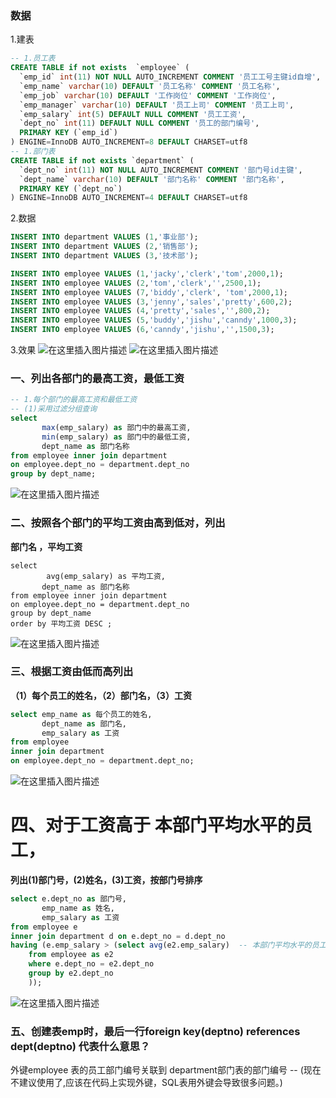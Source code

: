### 数据
1.建表
```sql
-- 1.员工表
CREATE TABLE if not exists  `employee` (
  `emp_id` int(11) NOT NULL AUTO_INCREMENT COMMENT '员工工号主键id自增',
  `emp_name` varchar(10) DEFAULT '员工名称' COMMENT '员工名称',
  `emp_job` varchar(10) DEFAULT '工作岗位' COMMENT '工作岗位',
  `emp_manager` varchar(10) DEFAULT '员工上司' COMMENT '员工上司',
  `emp_salary` int(5) DEFAULT NULL COMMENT '员工工资',
  `dept_no` int(11) DEFAULT NULL COMMENT '员工的部门编号',
  PRIMARY KEY (`emp_id`)
) ENGINE=InnoDB AUTO_INCREMENT=8 DEFAULT CHARSET=utf8
-- 1.部门表
CREATE TABLE if not exists `department` (
  `dept_no` int(11) NOT NULL AUTO_INCREMENT COMMENT '部门号id主键',
  `dept_name` varchar(10) DEFAULT '部门名称' COMMENT '部门名称',
  PRIMARY KEY (`dept_no`)
) ENGINE=InnoDB AUTO_INCREMENT=4 DEFAULT CHARSET=utf8

```
2.数据
```sql
INSERT INTO department VALUES (1,'事业部'); 
INSERT INTO department VALUES (2,'销售部'); 
INSERT INTO department VALUES (3,'技术部'); 

INSERT INTO employee VALUES (1,'jacky','clerk','tom',2000,1);
INSERT INTO employee VALUES (2,'tom','clerk','',2500,1);
INSERT INTO employee VALUES (7,'biddy','clerk', 'tom',2000,1);
INSERT INTO employee VALUES (3,'jenny','sales','pretty',600,2);
INSERT INTO employee VALUES (4,'pretty','sales','',800,2);
INSERT INTO employee VALUES (5,'buddy','jishu','canndy',1000,3);
INSERT INTO employee VALUES (6,'canndy','jishu','',1500,3);
```
3.效果
![在这里插入图片描述](https://img-blog.csdnimg.cn/20200610213721766.png)
![在这里插入图片描述](https://img-blog.csdnimg.cn/20200610213742871.png?x-oss-process=image/watermark,type_ZmFuZ3poZW5naGVpdGk,shadow_10,text_aHR0cHM6Ly9ibG9nLmNzZG4ubmV0L2phcnZhbjU=,size_16,color_FFFFFF,t_70)
### 一、列出各部门的最高工资，最低工资
```sql
-- 1.每个部门的最高工资和最低工资
-- (1)采用过滤分组查询
select
       max(emp_salary) as 部门中的最高工资,
       min(emp_salary) as 部门中的最低工资,
       dept_name as 部门名称
from employee inner join department
on employee.dept_no = department.dept_no
group by dept_name;
```
![在这里插入图片描述](https://img-blog.csdnimg.cn/20200610212842933.png)
### 二、按照各个部门的平均工资由高到低对，列出
**部门名 ，平均工资**
```
select
        avg(emp_salary) as 平均工资,
       dept_name as 部门名称
from employee inner join department
on employee.dept_no = department.dept_no
group by dept_name
order by 平均工资 DESC ;
```
![在这里插入图片描述](https://img-blog.csdnimg.cn/20200610212914942.png?x-oss-process=image/watermark,type_ZmFuZ3poZW5naGVpdGk,shadow_10,text_aHR0cHM6Ly9ibG9nLmNzZG4ubmV0L2phcnZhbjU=,size_16,color_FFFFFF,t_70)
### 三、根据工资由低而高列出
**（1）每个员工的姓名，（2）部门名，（3）工资**
```sql
select emp_name as 每个员工的姓名,
       dept_name as 部门名,
       emp_salary as 工资
from employee
inner join department
on employee.dept_no = department.dept_no;
```
![在这里插入图片描述](https://img-blog.csdnimg.cn/20200610212937116.png?x-oss-process=image/watermark,type_ZmFuZ3poZW5naGVpdGk,shadow_10,text_aHR0cHM6Ly9ibG9nLmNzZG4ubmV0L2phcnZhbjU=,size_16,color_FFFFFF,t_70)


# 四、对于工资高于 本部门平均水平的员工，
 **列出(1)部门号，(2)姓名，(3)工资，按部门号排序**
```sql
select e.dept_no as 部门号,
       emp_name as 姓名,
       emp_salary as 工资
from employee e
inner join department d on e.dept_no = d.dept_no
having (e.emp_salary > (select avg(e2.emp_salary)  -- 本部门平均水平的员工，
    from employee as e2
    where e.dept_no = e2.dept_no
    group by e2.dept_no
    ));

```
![在这里插入图片描述](https://img-blog.csdnimg.cn/20200610213001954.png)
### 五、创建表emp时，最后一行foreign key(deptno) references dept(deptno) 代表什么意思？

外键employee 表的员工部门编号关联到 department部门表的部门编号
 -- (现在不建议使用了,应该在代码上实现外键，SQL表用外键会导致很多问题。)
